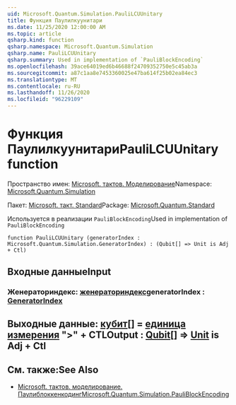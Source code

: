 ```yaml
---
uid: Microsoft.Quantum.Simulation.PauliLCUUnitary
title: Функция Паулилкуунитари
ms.date: 11/25/2020 12:00:00 AM
ms.topic: article
qsharp.kind: function
qsharp.namespace: Microsoft.Quantum.Simulation
qsharp.name: PauliLCUUnitary
qsharp.summary: Used in implementation of `PauliBlockEncoding`
ms.openlocfilehash: 39ace64019ed6b46688f24709352750e5c45ab3a
ms.sourcegitcommit: a87c1aa8e7453360025e47ba614f25b02ea84ec3
ms.translationtype: MT
ms.contentlocale: ru-RU
ms.lasthandoff: 11/26/2020
ms.locfileid: "96229109"
---
```

# <a name="paulilcuunitary-function"></a><span data-ttu-id="64986-102">Функция Паулилкуунитари</span><span class="sxs-lookup"><span data-stu-id="64986-102">PauliLCUUnitary function</span></span>

<span data-ttu-id="64986-103">Пространство имен: [Microsoft. тактов. Моделирование](xref:Microsoft.Quantum.Simulation)</span><span class="sxs-lookup"><span data-stu-id="64986-103">Namespace: [Microsoft.Quantum.Simulation](xref:Microsoft.Quantum.Simulation)</span></span>

<span data-ttu-id="64986-104">Пакет: [Microsoft. такт. Standard](https://nuget.org/packages/Microsoft.Quantum.Standard)</span><span class="sxs-lookup"><span data-stu-id="64986-104">Package: [Microsoft.Quantum.Standard](https://nuget.org/packages/Microsoft.Quantum.Standard)</span></span>


<span data-ttu-id="64986-105">Используется в реализации `PauliBlockEncoding`</span><span class="sxs-lookup"><span data-stu-id="64986-105">Used in implementation of `PauliBlockEncoding`</span></span>

```qsharp
function PauliLCUUnitary (generatorIndex : Microsoft.Quantum.Simulation.GeneratorIndex) : (Qubit[] => Unit is Adj + Ctl)
```


## <a name="input"></a><span data-ttu-id="64986-106">Входные данные</span><span class="sxs-lookup"><span data-stu-id="64986-106">Input</span></span>

### <a name="generatorindex--generatorindex"></a><span data-ttu-id="64986-107">Женераториндекс: [женераториндекс](xref:Microsoft.Quantum.Simulation.GeneratorIndex)</span><span class="sxs-lookup"><span data-stu-id="64986-107">generatorIndex : [GeneratorIndex](xref:Microsoft.Quantum.Simulation.GeneratorIndex)</span></span>





## <a name="output--qubit--unit--is-adj--ctl"></a><span data-ttu-id="64986-108">Выходные данные: [кубит](xref:microsoft.quantum.lang-ref.qubit)[] = [единица измерения](xref:microsoft.quantum.lang-ref.unit)  ">" + CTL</span><span class="sxs-lookup"><span data-stu-id="64986-108">Output : [Qubit](xref:microsoft.quantum.lang-ref.qubit)[] => [Unit](xref:microsoft.quantum.lang-ref.unit)  is Adj + Ctl</span></span>



## <a name="see-also"></a><span data-ttu-id="64986-109">См. также:</span><span class="sxs-lookup"><span data-stu-id="64986-109">See Also</span></span>

- [<span data-ttu-id="64986-110">Microsoft. тактов. моделирование. Паулиблоккенкодинг</span><span class="sxs-lookup"><span data-stu-id="64986-110">Microsoft.Quantum.Simulation.PauliBlockEncoding</span></span>](xref:Microsoft.Quantum.Simulation.PauliBlockEncoding)